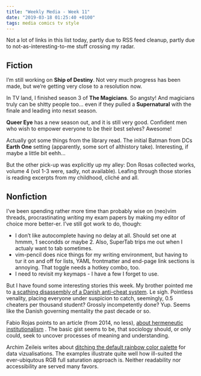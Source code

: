 ```yaml
---
title: "Weekly Media - Week 11"
date: "2019-03-18 01:25:40 +0100"
tags: media comics tv style 
---
```


Not a lot of links in this list today, partly due to RSS feed cleanup,
partly due to not-as-interesting-to-me stuff crossing my radar.

## Fiction

I’m still working on **Ship of Destiny**. Not very much progress has been
made, but we’re getting very close to a resolution now.

In TV land, I finished season 3 of **The Magicians**. So angsty! And
magicians truly can be shitty people too... even if they pulled
a **Supernatural** with the finale and leading into nesxt season.

**Queer Eye** has a new season out, and it is still very good. Confident
men who wish to empower everyone to be their best selves? Awesome!

Actually got some things from the library read. The initial Batman from
DCs **Earth One** setting (apparently, some sort of althistory take).
Interesting, if maybe a little bit eehh...

But the other pick-up was explicitly up my alley: Don Rosas collected
works, volume 4 (vol 1-3 were, sadly, not available). Leafing through
those stories is reading excerpts from my childhood, cliché and all.

## Nonfiction

I’ve been spending rather more time than probably wise on (neo)vim
threads, procrastinating *writing* my exam papers by making my editor of
choice more better-er. I’ve still got work to do, though:

- I don’t like autocomplete having no delay at all. Should set one at 
  hmmm, 1 secondds or maybe 2. Also, SuperTab trips me out when I actualy
  want to tab sometimes.
- vim-pencil does nice things for my writing environment, but having to
  tur it on and off for lists, YAML frontmatter and end-page link sections
  is annoying. That toggle needs a hotkey combo, too.
- I need to revisit my keymaps - I have a few I forget to use.

But I have found some interesting stories this week. My brother pointed me
to [a scathing disassembly of a Danish anti-cheat
system](https://vmcall.github.io/reversal/2019/03/07/exam-surveillance.html).
Le sigh. Pointless venality, placing everyone under suspicion to catch,
seemingly, 0.5 cheaters per thousand student? Grossly incompetently done?
Yup. Seems like the Danish governing mentality the past decade or so.

Fabio Rojas points to an article (from 2014, no less), [about hermeneutic
institutionalism](https://orgtheory.wordpress.com/2019/03/12/hermeneutic-institutionalism-what-is-to-be-gained/)
. The basic gist seems to be, that sociology should, or only could, seek
to uncover processes of meaning and understanding.

Archim Zeileis writes about [ditching the default rainbow color
palette](https://eeecon.uibk.ac.at/~zeileis/news/endrainbow/) for data
vizualisations. The examples illustrate quite well how ill-suited the
ever-ubiqutous RGB full saturation approach is. Neither readability nor
accessibility are served many favors.


